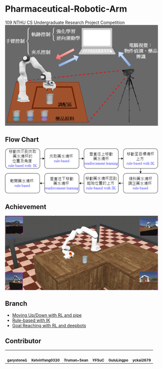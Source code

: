 # Pharmaceutical-Robotic-Arm
109 NTHU CS Undergraduate Research Project Competition
![image](https://github.com/CT-Lab/Pharmaceutical-Robotic-Arm/blob/main/img/%E5%9C%96%E7%89%874.png)
## Flow Chart
![image](https://github.com/CT-Lab/Pharmaceutical-Robotic-Arm/blob/main/img/%E5%9C%96%E7%89%871.png)
## Achievement
![image](https://github.com/CT-Lab/Pharmaceutical-Robotic-Arm/blob/main/img/demo%20(2).gif)
## Branch
* [Moving Up/Down with RL and pipe](https://github.com/CT-Lab/Pharmaceutical-Robotic-Arm/blob/Dopamine_Webots/README.md)
* [Rule-based with IK](https://github.com/CT-Lab/Pharmaceutical-Robotic-Arm/tree/IKPY_Only)
* [Goal Reaching with RL and deepbots](https://github.com/CT-Lab/Pharmaceutical-Robotic-Arm/tree/deepbots_TargetReaching)

## Contributor
<!-- ALL-CONTRIBUTORS-LIST:START - Do not remove or modify this section -->
<!-- prettier-ignore-start -->
<!-- markdownlint-disable -->
<table>
  <tr>
    <td align="center"><a href="https://github.com/garystone1"><img src=https://avatars2.githubusercontent.com/u/51762208?s=400&v=4" width="100px;" alt=""/><br /><sub><b>garystone1</b></sub></a><br /></td>
    <td align="center"><a href="https://github.com/KelvinYang0320"><img src="https://avatars0.githubusercontent.com/u/49781698?s=400&u=f26fb2eb309f55c20eedde1de1727d176d8fabc2&v=4" width="100px;" alt=""/><br /><sub><b>KelvinYang0320</b></sub></a><br /></td>
    <td align="center"><a href="https://github.com/Truman-Sean"><img src="https://avatars2.githubusercontent.com/u/49347439?s=460&v=4" width="100px;" alt=""/><br /><sub><b>Truman-Sean</b></sub></a><br /></td>
    <td align="center"><a href="https://github.com/YenFengSu"><img src="https://avatars1.githubusercontent.com/u/45958845?s=460&u=cb8d44ad86b0a92ceb7a012d7ec24fa1aaf61170&v=4" width="100px;" alt=""/><br /><sub><b>YFSuC</b></sub></a><br /></td>
    <td align="center"><a href="https://github.com/GuluLingpo"><img src="https://avatars0.githubusercontent.com/u/45189804?s=460&v=4" width="100px;" alt=""/><br /><sub><b>GuluLingpo</b></sub></a><br /></td>
      <td align="center"><a href="https://github.com/yckai2679"><img src="https://avatars2.githubusercontent.com/u/39800307?s=460&v=4" width="100px;" alt=""/><br /><sub><b>yckai2679</b></sub></a><br /></td>
  </tr>
</table>
